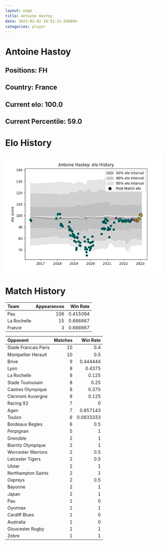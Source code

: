 ```yaml
---  
layout: page  
title: Antoine Hastoy  
date: 2023-02-02 18:51:23.036894  
categories: player  
---
```

# Antoine Hastoy

## Positions: FH

## Country: France

## Current elo: 100.0

## Current Percentile: 59.0

# Elo History


![elo history](history_AntoineHastoy.png)
# Match History


| Team        |   Appearances |   Win Rate |
|:------------|--------------:|-----------:|
| Pau         |           106 |   0.415094 |
| La Rochelle |            15 |   0.666667 |
| France      |             3 |   0.666667 |

| Opponent             |   Matches |   Win Rate |
|:---------------------|----------:|-----------:|
| Stade Francais Paris |        10 |  0.4       |
| Montpellier Herault  |        10 |  0.5       |
| Brive                |         9 |  0.444444  |
| Lyon                 |         8 |  0.4375    |
| La Rochelle          |         8 |  0.125     |
| Stade Toulousain     |         8 |  0.25      |
| Castres Olympique    |         8 |  0.375     |
| Clermont Auvergne    |         8 |  0.125     |
| Racing 92            |         7 |  0         |
| Agen                 |         7 |  0.857143  |
| Toulon               |         6 |  0.0833333 |
| Bordeaux Begles      |         6 |  0.5       |
| Perpignan            |         5 |  1         |
| Grenoble             |         2 |  1         |
| Biarritz Olympique   |         2 |  1         |
| Worcester Warriors   |         2 |  0.5       |
| Leicester Tigers     |         2 |  0.5       |
| Ulster               |         2 |  1         |
| Northampton Saints   |         2 |  1         |
| Ospreys              |         2 |  0.5       |
| Bayonne              |         2 |  1         |
| Japan                |         2 |  1         |
| Pau                  |         1 |  0         |
| Oyonnax              |         1 |  1         |
| Cardiff Blues        |         1 |  0         |
| Australia            |         1 |  0         |
| Gloucester Rugby     |         1 |  1         |
| Zebre                |         1 |  1         |